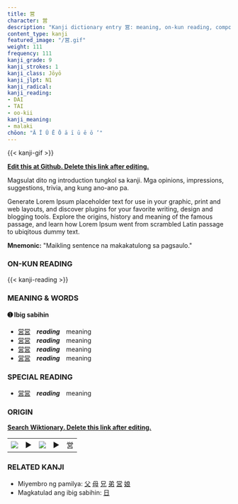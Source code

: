 ```yaml
---
title: 営
character: 営
description: "Kanji dictionary entry 営: meaning, on-kun reading, compounds, origin, related kanji"
content_type: kanji
featured_image: "/営.gif"
weight: 111
frequency: 111
kanji_grade: 9
kanji_strokes: 1
kanji_class: Jōyō
kanji_jlpt: N1
kanji_radical: 
kanji_reading: 
- DAI
- TAI
- oo-kii
kanji_meaning:
- malaki
chōon: "Ā Ī Ū Ē Ō ā ī ū ē ō ’"
---
```

[//]: # (Don't edit the line below. Kanji animated GIF code is automatically generated.)
{{< kanji-gif >}}

[//]: # (Edit below this line.)

**[Edit this at Github. Delete this link after editing.](https://github.com/tim0g/tim/tree/main/content/kanji/営/index.md)**

Magsulat dito ng introduction tungkol sa kanji. Mga opinions, impressions, suggestions, trivia, ang kung ano-ano pa.

Generate Lorem Ipsum placeholder text for use in your graphic, print and web layouts, and discover plugins for your favorite writing, design and blogging tools. Explore the origins, history and meaning of the famous passage, and learn how Lorem Ipsum went from scrambled Latin passage to ubiqitous dummy text.
 
**Mnemonic:** "Maikling sentence na makakatulong sa pagsaulo."

### ON-KUN READING

[//]: # (Don't edit the line below. ON-KUN READING code is automatically generated.)
{{< kanji-reading >}}

### MEANING & WORDS

#### ➊ **Ibig sabihin**
  - [営](../営)[営](../営)　***reading***　meaning
  - [営](../営)[営](../営)　***reading***　meaning
  - [営](../営)[営](../営)　***reading***　meaning
  - [営](../営)[営](../営)　***reading***　meaning

### SPECIAL READING
  - [営](../営)[営](../営)　***reading***　meaning

### ORIGIN

**[Search Wiktionary. Delete this link after editing.](https://wiktionary.org/wiki/営)**
<table class="kanji-table"><tr><td>
<img src="60px-営-bronze.svg.png">
</td><td>▶</td><td>
<img src="60px-営-oracle.svg.png">
</td><td>▶</td>
<td class="kanji-origin">営</td>
</tr></table>

### RELATED KANJI
- Miyembro ng pamilya: [父](../父) [母](../母) [兄](../兄) [弟](../弟) [営](../営) [娘](../娘)
- Magkatulad ang ibig sabihin: [日](../日)
